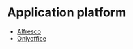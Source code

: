 # Application platform
- [Alfresco](./application-platform/alfresco)
- [Onlyoffice](./application-platform/onlyoffice)